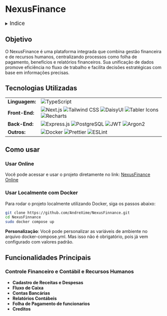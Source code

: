 # NexusFinance


<details>
  <summary><span style="font-size: 120%;">Indice</span></summary>

  - [Objetivo](#objetivo)
  - [Tecnologia Utilizadas](#tecnologias-utilizadas)
  - [Como usar](#como-usar)
  - [Funcionalidades](#funcionalidades-principais)

</details>

## **Objetivo**
O NexusFinance é uma plataforma integrada que combina gestão financeira e de recursos humanos, centralizando processos como folha de pagamento, 
benefícios e relatórios financeiros. Sua unificação de dados promove eficiência no fluxo de trabalho e facilita decisões estratégicas com base em informações precisas.

## **Tecnologias Utilizadas**

<table>
  <tr>
    <td><strong>Linguagem:</strong></td>
    <td><img src="https://img.shields.io/badge/TypeScript-%23007ACC.svg?style=flat&logo=typescript&logoColor=white" alt="TypeScript"></td>
  </tr>
  <tr>
    <td><strong>Front-End:</strong></td>
    <td>
      <img src="https://img.shields.io/badge/Next.js-%23000000.svg?style=flat&logo=next.js&logoColor=white" alt="Next.js">
      <img src="https://img.shields.io/badge/Tailwind%20CSS-%2338B2AC.svg?style=flat&logo=tailwind-css&logoColor=white" alt="Tailwind CSS">
      <img src="https://img.shields.io/badge/DaisyUI-%23711FDC.svg?style=flat&logo=daisyui&logoColor=white" alt="DaisyUI">
      <img src="https://img.shields.io/badge/Tabler%20Icons-%230089CE.svg?style=flat&logo=iconify&logoColor=white" alt="Tabler Icons">
      <img src="https://img.shields.io/badge/Recharts-%235A29E4.svg?style=flat&logo=soundcharts&logoColor=white" alt="Recharts">
    </td>
  </tr>
  <tr>
    <td><strong>Back-End:</strong></td>
    <td>
      <img src="https://img.shields.io/badge/Express.js-%23404D59.svg?style=flat&logo=express&logoColor=white" alt="Express.js">
      <img src="https://img.shields.io/badge/PostgreSQL-%23336791.svg?style=flat&logo=postgresql&logoColor=white" alt="PostgreSQL">
      <img src="https://img.shields.io/badge/JWT-%23A41E11.svg?style=flat&logo=jsonwebtokens&logoColor=white" alt="JWT">
      <img src="https://img.shields.io/badge/Argon2-%23FFA726.svg?style=flat&logo=enpass" alt="Argon2">
    </td>
  </tr>
  <tr>
    <td><strong>Outros:</strong></td>
    <td>
      <img src="https://img.shields.io/badge/Docker-%230db7ed.svg?style=flat&logo=docker&logoColor=white" alt="Docker">
      <img src="https://img.shields.io/badge/Prettier-%23F7B93E.svg?style=flat&logo=prettier&logoColor=white" alt="Prettier">
      <img src="https://img.shields.io/badge/ESLint-%234B32C3.svg?style=flat&logo=eslint&logoColor=white" alt="ESLint">
    </td>
  </tr>
</table>


## **Como usar**
### Usar Online

Você pode acessar e usar o projeto diretamente no link: [NexusFinance Online](https://nexusfinnance.vercel.app)

### Usar Localmente com Docker
Para rodar o projeto localmente utilizando Docker, siga os passos abaixo:
```bash
git clone https://github.com/AndreXime/NexusFinnance.git
cd NexusFinnance
sudo docker compose up
```
**Personalização**: Você pode personalizar as variáveis de ambiente no arquivo docker-compose.yml. Mas isso não é obrigatório, pois já vem configurado com valores padrão.



## **Funcionalidades Principais**

### **Controle Financeiro e Contábil e Recursos Humanos**
- **Cadastro de Receitas e Despesas**
- **Fluxo de Caixa**
- **Contas Bancárias**
- **Relatórios Contábeis**
- **Folha de Pagamento de funcionarios**
- **Creditos**